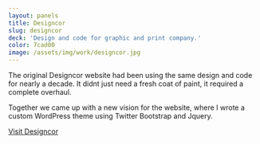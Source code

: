 ```yaml
---
layout: panels
title: Designcor
slug: designcor
deck: 'Design and code for graphic and print company.'
color: 7cad00
image: /assets/img/work/designcor.jpg
---
```


The original Designcor website had been using the same design and code for nearly a decade. It didnt just need a fresh coat of paint, it required a complete overhaul.

Together we came up with a new vision for the website, where I wrote a custom WordPress theme using Twitter Bootstrap and Jquery.

<a class="btn btn-default" href="http://designcor.com">Visit Designcor</a>
